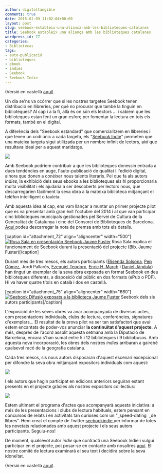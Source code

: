 ```yaml
---
author: digitaltangible
comments: true
date: 2015-02-09 11:02:04+00:00
layout: post
slug: seebook-estableix-una-alianca-amb-les-biblioteques-catalanes
title: Seebook estableix una aliança amb les biblioteques catalanes
wordpress_id: 77
categories:
- Bibliotecas
tags:
- auto-publicació
- biblioteques
- ebook
- indies
- Seebook
- Seebook Indie
---
```


(Versió en castellà [aquí](https://seebookblog.wordpress.com/2015/02/09/seebook-establece-una-alianza-con-las-bibliotecas-catalanas/)).

Un dia se'ns va ocórrer que si les nostres targetes Seebook tenen distribució en llibreries, per què no procurar que també la tinguin en biblioteques? Al cap i a la fi, allà és on són els lectors ... i sabíem que les biblioteques estan fent un gran esforç per fomentar la lectura en tots els formats, també en el digital.

A diferència dels "Seebook estàndard" que comercialitzem en llibreries i que tenen un codi únic a cada targeta, els "[Seebook Indie](http://www.slideshare.net/digitaltangible/funcionament-de-seebook-difusi-biblioteques-catalanes)" permeten que una mateixa targeta sigui utilitzada per un nombre infinit de lectors, així que resultava ideal per a aquest maridatge.

[![](https://seebookblog.files.wordpress.com/2015/02/mosaico-cirurgies.jpg?w=660)](https://seebookblog.files.wordpress.com/2015/02/mosaico-cirurgies.jpg)

Amb Seebook podríem contribuir a que les biblioteques donessin entrada a dues tendències en auge, l'auto-publicació de qualitat i l'edició digital, alhora que donen a conèixer nous talents literaris. Pel que fa als autors _indies_, la exhibició dels seus ebooks a les biblioteques els hi proporcionaria molta visibilitat i els ajudaria a ser descoberts per lectors nous, que descarregarien fàcilment la seva obra a la mateixa biblioteca mitjançant el telèfon intel·ligent o tauleta.

Amb aquesta idea al cap, ens vam llançar a muntar un primer projecte pilot que es va presentar amb gran èxit l'octubre del 2014 i al que van participar cinc biblioteques municipals gestionades pel Servei de Cultura de la Generalitat de Catalunya i cinc del Consorci de Biblioteques de Barcelona. [Aquí ](http://bit.ly/SBbib) podeu descarregar la nota de premsa amb tots els detalls.

[caption id="attachment_72" align="aligncenter" width="500"][![Rosa Sala en presentación Seebook Jaume Fuster](https://seebookblog.files.wordpress.com/2015/02/rosa-sala-en-presentacic3b3n-seebook-jaume-fuster.jpg)](https://seebookblog.files.wordpress.com/2015/02/rosa-sala-en-presentacic3b3n-seebook-jaume-fuster.jpg) Rosa Sala explica el funcionament de Seebook durant la presentació del projecte (Bib. Jaume Fuster)[/caption]

Durant més de tres mesos, els autors participants ([Elisenda Solsona](http://youtu.be/Gx83L9MTtQY), [Pep Gómez](http://youtu.be/aYkHKjtqLV0), Jordi Pallarés, [Ezequiel Teodoro](http://youtu.be/oxTeYK5dxjE), [Enric H. March](http://youtu.be/bxQf-RCyeGw) i [Daniel Jándula](http://youtu.be/cdrgh--pBHc)) han tingut un exemplar de la seva obra exposada en format Seebook en deu biblioteques diferents, a disposició del públic en dos formats (ePub o PDF). Hi va haver quatre títols en català i dos en castellà.

[caption id="attachment_75" align="aligncenter" width="660"][![Seebook Difusió exposats a la biblioteca Jaume Fuster](https://seebookblog.files.wordpress.com/2015/02/seebook-difusic3b3n-expuestos-en-la-biblioteca-jaume-fuster1.jpg?w=660)](https://seebookblog.files.wordpress.com/2015/02/seebook-difusic3b3n-expuestos-en-la-biblioteca-jaume-fuster1.jpg) Seebook dels sis autors participants[/caption]

L'exposició de les seves obres va anar acompanyada de diversos actes, com presentacions individuals, clubs de lectura, conferències, signatures d'exemplars... El resultat de la prova pilot va ser tan satisfactori que avui estem encantats de poder-vos anunciar **la continuïtat d'aquest projecte.** A més, després de l'acord assolit aquesta setmana amb la Diputació de Barcelona, encara s'han sumat entre 5 i 12 biblioteques i 9 bibliobusos. Amb aquesta nova incorporació, les obres dels nostres _indies_ arribaran a gairebé qualsevol racó de la geografia catalana.

Cada tres mesos, sis nous autors disposaran d'aquest escenari excepcional per difondre la seva obra mitjançant expositors individuals com aquest:

[![](https://seebookblog.files.wordpress.com/2015/02/pep-gomez-en-expositor-individual.jpg)](https://seebookblog.files.wordpress.com/2015/02/pep-gomez-en-expositor-individual.jpg)

I els autors que hagin participat en edicions anteriors seguiran estant presents en el projecte gràcies als nostres expositors col·lectius:

[![](https://seebookblog.files.wordpress.com/2015/02/cirurgies-en-expositor-colectivo.jpg)](https://seebookblog.files.wordpress.com/2015/02/cirurgies-en-expositor-colectivo.jpg)

Estem ultimant el programa d'actes que acompanyarà aquesta iniciativa: a més de les presentacions i clubs de lectura habituals, estem pensant en concursos de relats i en activitats tan curioses com un "_speed-dating  _de llibres". Hem creat el compte de Twitter [ seebookindie ](https://twitter.com/seebookindie) per informar de totes les novetats relacionades amb aquest projecte i els seus autors participants. Seguiu-nos!

De moment, qualsevol autor _indie_ que contracti una Seebook Indie i vulgui participar en el projecte, pot posar-se en contacte amb nosaltres [ aquí](mailto:autores@seebook.eu). El nostre comitè de lectura examinarà el seu text i decidirà sobre la seva idoneïtat.

(Versió en castellà [aquí](https://seebookblog.wordpress.com/2015/02/09/seebook-establece-una-alianza-con-las-bibliotecas-catalanas/)).

